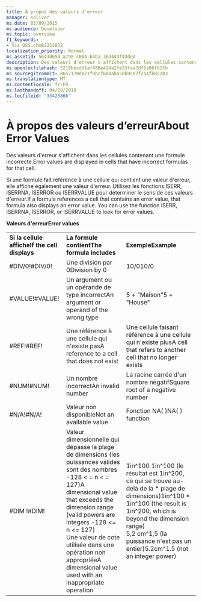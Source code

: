 ```yaml
---
title: À propos des valeurs d'erreur
manager: soliver
ms.date: 03/09/2015
ms.audience: Developer
ms.topic: overview
f1_keywords:
- Vis_DSS.chm82251832
localization_priority: Normal
ms.assetid: 56430658-a798-c004-b4ba-363443f43ded
description: Des valeurs d'erreur s'affichent dans les cellules contenant une formule incorrecte.
ms.openlocfilehash: 5219becdd1af888e424a2fe33faa7df5a06f61fb
ms.sourcegitcommit: 8657170d071f9bcf680aba50b9c07f2a4fb82283
ms.translationtype: MT
ms.contentlocale: fr-FR
ms.lasthandoff: 04/28/2019
ms.locfileid: "33423866"
---
```

# <a name="about-error-values"></a><span data-ttu-id="e1ccf-103">À propos des valeurs d’erreur</span><span class="sxs-lookup"><span data-stu-id="e1ccf-103">About Error Values</span></span>

<span data-ttu-id="e1ccf-104">Des valeurs d'erreur s'affichent dans les cellules contenant une formule incorrecte.</span><span class="sxs-lookup"><span data-stu-id="e1ccf-104">Error values are displayed in cells that have incorrect formulas for that cell.</span></span>
  
<span data-ttu-id="e1ccf-p101">Si une formule fait référence à une cellule qui contient une valeur d'erreur, elle affiche également une valeur d'erreur. Utilisez les fonctions ISERR, ISERRNA, ISERROR ou ISERRVALUE pour déterminer le sens de ces valeurs d'erreur.</span><span class="sxs-lookup"><span data-stu-id="e1ccf-p101">If a formula references a cell that contains an error value, that formula also displays an error value. You can use the function ISERR, ISERRNA, ISERROR, or ISERRVALUE to look for error values.</span></span>
  
<span data-ttu-id="e1ccf-107">**Valeurs d'erreur**</span><span class="sxs-lookup"><span data-stu-id="e1ccf-107">**Error values**</span></span>

||||
|:-----|:-----|:-----|
|<span data-ttu-id="e1ccf-108">**Si la cellule affiche**</span><span class="sxs-lookup"><span data-stu-id="e1ccf-108">**If the cell displays**</span></span> <br/> |<span data-ttu-id="e1ccf-109">**La formule contient**</span><span class="sxs-lookup"><span data-stu-id="e1ccf-109">**The formula includes**</span></span> <br/> |<span data-ttu-id="e1ccf-110">**Exemple**</span><span class="sxs-lookup"><span data-stu-id="e1ccf-110">**Example**</span></span> <br/> |
| <span data-ttu-id="e1ccf-111">#DIV/0!</span><span class="sxs-lookup"><span data-stu-id="e1ccf-111">#DIV/0!</span></span>  <br/> |<span data-ttu-id="e1ccf-112">Une division par 0</span><span class="sxs-lookup"><span data-stu-id="e1ccf-112">Division by 0</span></span>  <br/> |<span data-ttu-id="e1ccf-113">10/0</span><span class="sxs-lookup"><span data-stu-id="e1ccf-113">10/0</span></span>  <br/> |
| <span data-ttu-id="e1ccf-114">#VALUE!</span><span class="sxs-lookup"><span data-stu-id="e1ccf-114">#VALUE!</span></span>  <br/> | <span data-ttu-id="e1ccf-115">Un argument ou un opérande de type incorrect</span><span class="sxs-lookup"><span data-stu-id="e1ccf-115">An argument or operand of the wrong type</span></span>  <br/> | <span data-ttu-id="e1ccf-116">5 + "Maison"</span><span class="sxs-lookup"><span data-stu-id="e1ccf-116">5 + "House"</span></span>  <br/> |
| <span data-ttu-id="e1ccf-117">#REF!</span><span class="sxs-lookup"><span data-stu-id="e1ccf-117">#REF!</span></span>  <br/> | <span data-ttu-id="e1ccf-118">Une référence à une cellule qui n'existe pas</span><span class="sxs-lookup"><span data-stu-id="e1ccf-118">A reference to a cell that does not exist</span></span>  <br/> | <span data-ttu-id="e1ccf-119">Une cellule faisant référence à une cellule qui n'existe plus</span><span class="sxs-lookup"><span data-stu-id="e1ccf-119">A cell that refers to another cell that no longer exists</span></span>  <br/> |
| <span data-ttu-id="e1ccf-120">#NUM!</span><span class="sxs-lookup"><span data-stu-id="e1ccf-120">#NUM!</span></span>  <br/> | <span data-ttu-id="e1ccf-121">Un nombre incorrect</span><span class="sxs-lookup"><span data-stu-id="e1ccf-121">An invalid number</span></span>  <br/> | <span data-ttu-id="e1ccf-122">La racine carrée d'un nombre négatif</span><span class="sxs-lookup"><span data-stu-id="e1ccf-122">Square root of a negative number</span></span>  <br/> |
| <span data-ttu-id="e1ccf-123">#N/A!</span><span class="sxs-lookup"><span data-stu-id="e1ccf-123">#N/A!</span></span>  <br/> | <span data-ttu-id="e1ccf-124">Valeur non disponible</span><span class="sxs-lookup"><span data-stu-id="e1ccf-124">Not an available value</span></span>  <br/> | <span data-ttu-id="e1ccf-125">Fonction NA( )</span><span class="sxs-lookup"><span data-stu-id="e1ccf-125">NA( ) function</span></span>  <br/> |
| <span data-ttu-id="e1ccf-126">#DIM !</span><span class="sxs-lookup"><span data-stu-id="e1ccf-126">#DIM!</span></span>  <br/> | <span data-ttu-id="e1ccf-127">Valeur dimensionnelle qui dépasse la plage de dimensions (les puissances valides sont des nombres -128 \< = n \< = 127)</span><span class="sxs-lookup"><span data-stu-id="e1ccf-127">A dimensional value that exceeds the dimension range (valid powers are integers -128 \<= n \<= 127)</span></span>  <br/> <span data-ttu-id="e1ccf-128">Une valeur de cote utilisée dans une opération non appropriée</span><span class="sxs-lookup"><span data-stu-id="e1ccf-128">A dimensional value used with an inappropriate operation</span></span>  <br/> |<span data-ttu-id="e1ccf-129">1in^100 1in^100 (le résultat est 1in^200, ce qui se trouve au-delà de la \* plage de dimensions)</span><span class="sxs-lookup"><span data-stu-id="e1ccf-129">1in^100 \* 1in^100 (the result is 1in^200, which is beyond the dimension range)</span></span>  <br/> <span data-ttu-id="e1ccf-130">5,2 cm^1,5 (la puissance n'est pas un entier)</span><span class="sxs-lookup"><span data-stu-id="e1ccf-130">5.2cm^1.5 (not an integer power)</span></span>  <br/> |
   

